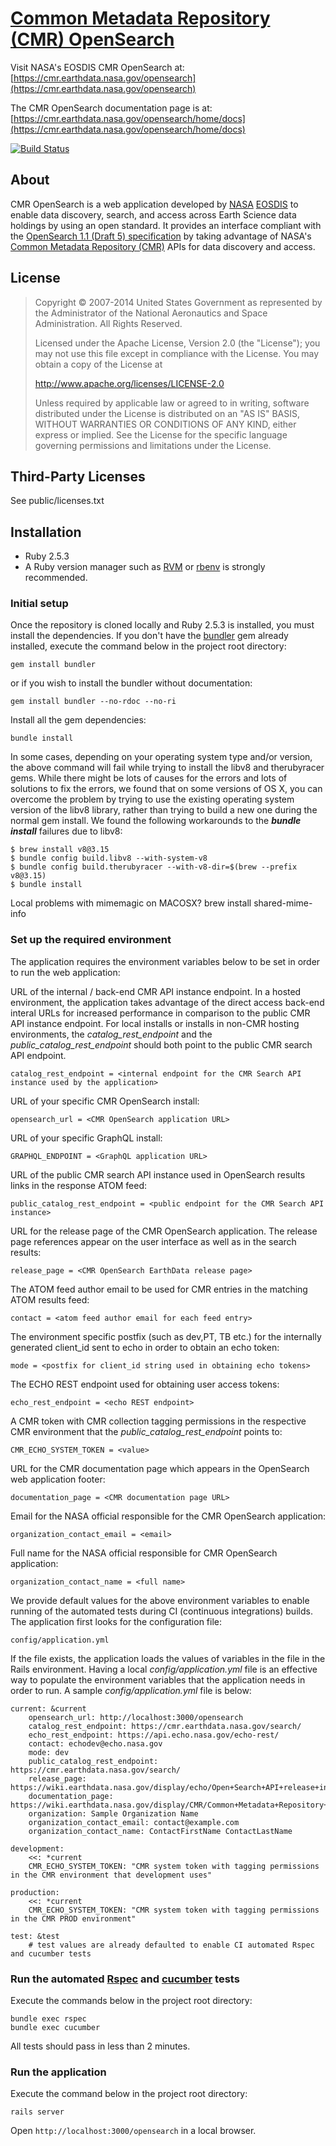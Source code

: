 # [Common Metadata Repository (CMR) OpenSearch](https://cmr.earthdata.nasa.gov/openseaarch)

Visit NASA's EOSDIS CMR OpenSearch at:
[https://cmr.earthdata.nasa.gov/opensearch](https://cmr.earthdata.nasa.gov/opensearch)

The CMR OpenSearch documentation page is at:
[https://cmr.earthdata.nasa.gov/opensearch/home/docs](https://cmr.earthdata.nasa.gov/opensearch/home/docs)

[![Build Status](https://travis-ci.org/nasa/cmr-opensearch.svg?branch=master)](https://travis-ci.org/nasa/cmr-opensearch)

## About
CMR OpenSearch is a web application developed by [NASA](http://nasa.gov) [EOSDIS](https://earthdata.nasa.gov)
to enable data discovery, search, and access across Earth Science data holdings by using an open standard.
It provides an interface compliant with the [OpenSearch 1.1 (Draft 5) specification](http://www.opensearch.org/Home)
by taking advantage of NASA's [Common Metadata Repository (CMR)](https://cmr.earthdata.nasa.gov/search/) APIs for data discovery and access.

## License

> Copyright © 2007-2014 United States Government as represented by the Administrator of the National Aeronautics and Space Administration. All Rights Reserved.
>
> Licensed under the Apache License, Version 2.0 (the "License"); you may not use this file except in compliance with the License.
> You may obtain a copy of the License at
>
>    http://www.apache.org/licenses/LICENSE-2.0
>
> Unless required by applicable law or agreed to in writing, software distributed under the License is distributed on an "AS IS" BASIS,
> WITHOUT WARRANTIES OR CONDITIONS OF ANY KIND, either express or implied. See the License for the specific language governing permissions and limitations under the License.

## Third-Party Licenses

See public/licenses.txt

## Installation

* Ruby 2.5.3
* A Ruby version manager such as [RVM](http://rvm.io/) or [rbenv](https://github.com/rbenv/rbenv) is strongly recommended.

### Initial setup
Once the repository is cloned locally and Ruby 2.5.3 is installed, you must install the dependencies.
If you don't have the [bundler](http://bundler.io/) gem already installed, execute the command below in the project root directory:

    gem install bundler   

or if you wish to install the bundler without documentation:

    gem install bundler --no-rdoc --no-ri

Install all the gem dependencies:

    bundle install    

In some cases, depending on your operating system type and/or version, the above command will fail while trying to install
the libv8 and therubyracer gems.  While there might be lots of causes for the errors and lots of
solutions to fix the errors, we found that on some versions of OS X, you can overcome the problem by trying to use the existing
operating system version of the libv8 library, rather than trying to build a new one during the normal gem install.
We found the following workarounds to the _**bundle install**_ failures due to libv8:

    $ brew install v8@3.15
    $ bundle config build.libv8 --with-system-v8
    $ bundle config build.therubyracer --with-v8-dir=$(brew --prefix v8@3.15)
    $ bundle install

Local problems with mimemagic on MACOSX?
    brew install shared-mime-info

### Set up the required environment
The application requires the environment variables below to be set in order to run the web application:  

URL of the internal / back-end CMR API instance endpoint.  In a hosted environment, the application
takes advantage of the direct access back-end interal URLs for increased performance in comparison to
the public CMR API instance endpoint. For local installs or installs in non-CMR hosting environments,
the _catalog_rest_endpoint_ and the _public_catalog_rest_endpoint_ should both point to the public
CMR search API endpoint.

    catalog_rest_endpoint = <internal endpoint for the CMR Search API instance used by the application>

URL of your specific CMR OpenSearch install:

    opensearch_url = <CMR OpenSearch application URL>

URL of your specific GraphQL install:

    GRAPHQL_ENDPOINT = <GraphQL application URL>

URL of the public CMR search API instance used in OpenSearch results links in the response ATOM feed:

    public_catalog_rest_endpoint = <public endpoint for the CMR Search API instance>

URL for the release page of the CMR OpenSearch application.
The release page references appear on the user interface as well as in the search results:

    release_page = <CMR OpenSearch EarthData release page>

The ATOM feed author email to be used for CMR entries in the matching ATOM results feed:

    contact = <atom feed author email for each feed entry>

The environment specific postfix (such as dev,PT, TB etc.) for the internally generated client_id sent to echo in
order to obtain an echo token:

    mode = <postfix for client_id string used in obtaining echo tokens>

The ECHO REST endpoint used for obtaining user access tokens:

    echo_rest_endpoint = <echo REST endpoint>

A CMR token with CMR collection tagging permissions in the respective CMR environment that the
_public_catalog_rest_endpoint_ points to:

    CMR_ECHO_SYSTEM_TOKEN = <value>

URL for the CMR documentation page which appears in the OpenSearch web application footer:

    documentation_page = <CMR documentation page URL>

Email for the NASA official responsible for the CMR OpenSearch application:

    organization_contact_email = <email>

Full name for the NASA official responsible for CMR OpenSearch application:

    organization_contact_name = <full name>

We provide default values for the above environment variables to enable running of the automated tests during
CI (continuous integrations) builds.
The application first looks for the configuration file:

    config/application.yml

If the file exists, the application loads the values of variables in the file in the Rails environment.  Having
a local _config/application.yml_ file is an effective way to populate the environment variables
that the application needs in order to run.  A sample _config/application.yml_ file is below:

    current: &current
        opensearch_url: http://localhost:3000/opensearch
        catalog_rest_endpoint: https://cmr.earthdata.nasa.gov/search/
        echo_rest_endpoint: https://api.echo.nasa.gov/echo-rest/
        contact: echodev@echo.nasa.gov
        mode: dev
        public_catalog_rest_endpoint: https://cmr.earthdata.nasa.gov/search/
        release_page: https://wiki.earthdata.nasa.gov/display/echo/Open+Search+API+release+information
        documentation_page: https://wiki.earthdata.nasa.gov/display/CMR/Common+Metadata+Repository+Home
        organization: Sample Organization Name
        organization_contact_email: contact@example.com
        organization_contact_name: ContactFirstName ContactLastName

    development:
        <<: *current
        CMR_ECHO_SYSTEM_TOKEN: "CMR system token with tagging permissions in the CMR environment that development uses"

    production:
        <<: *current
        CMR_ECHO_SYSTEM_TOKEN: "CMR system token with tagging permissions in the CMR PROD environment"

    test: &test
        # test values are already defaulted to enable CI automated Rspec and cucumber tests

### Run the automated [Rspec](http://rspec.info/) and [cucumber](https://github.com/cucumber/cucumber-rails) tests
Execute the commands below in the project root directory:

    bundle exec rspec
    bundle exec cucumber

All tests should pass in less than 2 minutes.

### Run the application
Execute the command below in the project root directory:

    rails server

Open `http://localhost:3000/opensearch` in a local browser.

